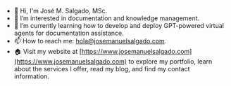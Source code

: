 - 👋 Hi, I'm José M. Salgado, MSc.
- 👀 I’m interested in documentation and knowledge management.
- 🌱 I’m currently learning how to develop and deploy GPT-powered virtual agents for documentation assistance.
- 📫 How to reach me: [hola@josemanuelsalgado.com](mailto:hola@josemanuelsalgado.com).
- 🏠 Visit my website at [https://www.josemanuelsalgado.com](https://www.josemanuelsalgado.com) to explore my portfolio, learn about the services I offer, read my blog, and find my contact information.



<!---
jose-salgado81/jose-salgado81 is a ✨ special ✨ repository because its `README.md` (this file) appears on your GitHub profile.
You can click the Preview link to take a look at your changes.
--->
